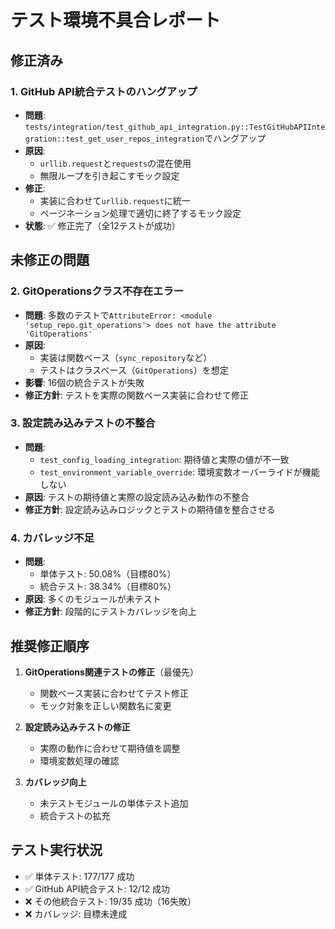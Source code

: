 # テスト環境不具合レポート

## 修正済み

### 1. GitHub API統合テストのハングアップ
- **問題**: `tests/integration/test_github_api_integration.py::TestGitHubAPIIntegration::test_get_user_repos_integration`でハングアップ
- **原因**:
  - `urllib.request`と`requests`の混在使用
  - 無限ループを引き起こすモック設定
- **修正**:
  - 実装に合わせて`urllib.request`に統一
  - ページネーション処理で適切に終了するモック設定
- **状態**: ✅ 修正完了（全12テストが成功）

## 未修正の問題

### 2. GitOperationsクラス不存在エラー
- **問題**: 多数のテストで`AttributeError: <module 'setup_repo.git_operations'> does not have the attribute 'GitOperations'`
- **原因**:
  - 実装は関数ベース（`sync_repository`など）
  - テストはクラスベース（`GitOperations`）を想定
- **影響**: 16個の統合テストが失敗
- **修正方針**: テストを実際の関数ベース実装に合わせて修正

### 3. 設定読み込みテストの不整合
- **問題**:
  - `test_config_loading_integration`: 期待値と実際の値が不一致
  - `test_environment_variable_override`: 環境変数オーバーライドが機能しない
- **原因**: テストの期待値と実際の設定読み込み動作の不整合
- **修正方針**: 設定読み込みロジックとテストの期待値を整合させる

### 4. カバレッジ不足
- **問題**:
  - 単体テスト: 50.08%（目標80%）
  - 統合テスト: 38.34%（目標80%）
- **原因**: 多くのモジュールが未テスト
- **修正方針**: 段階的にテストカバレッジを向上

## 推奨修正順序

1. **GitOperations関連テストの修正**（最優先）
   - 関数ベース実装に合わせてテスト修正
   - モック対象を正しい関数名に変更

2. **設定読み込みテストの修正**
   - 実際の動作に合わせて期待値を調整
   - 環境変数処理の確認

3. **カバレッジ向上**
   - 未テストモジュールの単体テスト追加
   - 統合テストの拡充

## テスト実行状況

- ✅ 単体テスト: 177/177 成功
- ✅ GitHub API統合テスト: 12/12 成功
- ❌ その他統合テスト: 19/35 成功（16失敗）
- ❌ カバレッジ: 目標未達成
